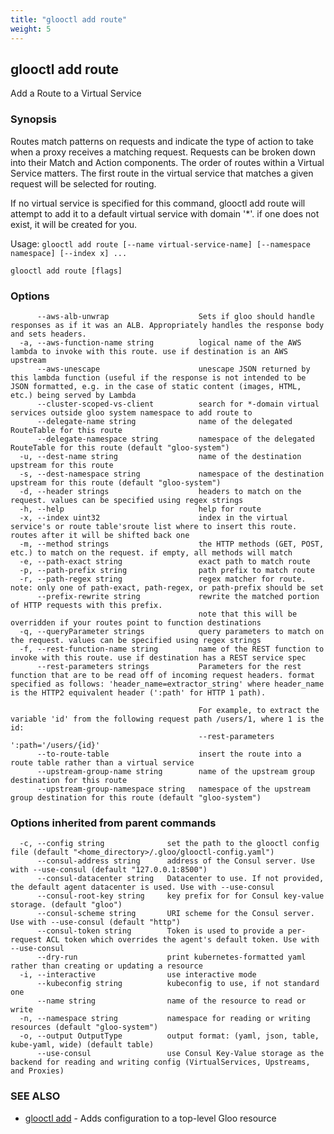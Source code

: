 ```yaml
---
title: "glooctl add route"
weight: 5
---
```

## glooctl add route

Add a Route to a Virtual Service

### Synopsis

Routes match patterns on requests and indicate the type of action to take when a proxy receives a matching request. Requests can be broken down into their Match and Action components. The order of routes within a Virtual Service matters. The first route in the virtual service that matches a given request will be selected for routing. 

If no virtual service is specified for this command, glooctl add route will attempt to add it to a default virtual service with domain '*'. if one does not exist, it will be created for you.

Usage: `glooctl add route [--name virtual-service-name] [--namespace namespace] [--index x] ...`

```
glooctl add route [flags]
```

### Options

```
      --aws-alb-unwrap                    Sets if gloo should handle responses as if it was an ALB. Appropriately handles the response body and sets headers.
  -a, --aws-function-name string          logical name of the AWS lambda to invoke with this route. use if destination is an AWS upstream
      --aws-unescape                      unescape JSON returned by this lambda function (useful if the response is not intended to be JSON formatted, e.g. in the case of static content (images, HTML, etc.) being served by Lambda
      --cluster-scoped-vs-client          search for *-domain virtual services outside gloo system namespace to add route to
      --delegate-name string              name of the delegated RouteTable for this route
      --delegate-namespace string         namespace of the delegated RouteTable for this route (default "gloo-system")
  -u, --dest-name string                  name of the destination upstream for this route
  -s, --dest-namespace string             namespace of the destination upstream for this route (default "gloo-system")
  -d, --header strings                    headers to match on the request. values can be specified using regex strings
  -h, --help                              help for route
  -x, --index uint32                      index in the virtual service's or route table'sroute list where to insert this route. routes after it will be shifted back one
  -m, --method strings                    the HTTP methods (GET, POST, etc.) to match on the request. if empty, all methods will match 
  -e, --path-exact string                 exact path to match route
  -p, --path-prefix string                path prefix to match route
  -r, --path-regex string                 regex matcher for route. note: only one of path-exact, path-regex, or path-prefix should be set
      --prefix-rewrite string             rewrite the matched portion of HTTP requests with this prefix.
                                          note that this will be overridden if your routes point to function destinations
  -q, --queryParameter strings            query parameters to match on the request. values can be specified using regex strings
  -f, --rest-function-name string         name of the REST function to invoke with this route. use if destination has a REST service spec
      --rest-parameters strings           Parameters for the rest function that are to be read off of incoming request headers. format specified as follows: 'header_name=extractor_string' where header_name is the HTTP2 equivalent header (':path' for HTTP 1 path).
                                          
                                          For example, to extract the variable 'id' from the following request path /users/1, where 1 is the id:
                                          --rest-parameters ':path='/users/{id}'
      --to-route-table                    insert the route into a route table rather than a virtual service
      --upstream-group-name string        name of the upstream group destination for this route
      --upstream-group-namespace string   namespace of the upstream group destination for this route (default "gloo-system")
```

### Options inherited from parent commands

```
  -c, --config string              set the path to the glooctl config file (default "<home_directory>/.gloo/glooctl-config.yaml")
      --consul-address string      address of the Consul server. Use with --use-consul (default "127.0.0.1:8500")
      --consul-datacenter string   Datacenter to use. If not provided, the default agent datacenter is used. Use with --use-consul
      --consul-root-key string     key prefix for for Consul key-value storage. (default "gloo")
      --consul-scheme string       URI scheme for the Consul server. Use with --use-consul (default "http")
      --consul-token string        Token is used to provide a per-request ACL token which overrides the agent's default token. Use with --use-consul
      --dry-run                    print kubernetes-formatted yaml rather than creating or updating a resource
  -i, --interactive                use interactive mode
      --kubeconfig string          kubeconfig to use, if not standard one
      --name string                name of the resource to read or write
  -n, --namespace string           namespace for reading or writing resources (default "gloo-system")
  -o, --output OutputType          output format: (yaml, json, table, kube-yaml, wide) (default table)
      --use-consul                 use Consul Key-Value storage as the backend for reading and writing config (VirtualServices, Upstreams, and Proxies)
```

### SEE ALSO

* [glooctl add](../glooctl_add)	 - Adds configuration to a top-level Gloo resource

